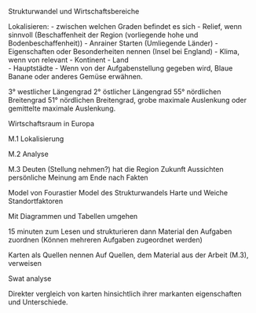 Strukturwandel und Wirtschaftsbereiche



Lokalisieren:
	- zwischen welchen Graden befindet es sich
	- Relief, wenn sinnvoll (Beschaffenheit der Region (vorliegende hohe und Bodenbeschaffenheit))
	- Anrainer Starten (Umliegende Länder)
	- Eigenschaften oder Besonderheiten nennen (Insel bei England)
	- Klima, wenn von relevant
	- Kontinent 
	- Land	
	- Hauptstädte 
	- Wenn von der Aufgabenstellung gegeben wird, Blaue Banane oder anderes Gemüse erwähnen.



3° westlicher Längengrad 2° östlicher Längengrad
55° nördlichen Breitengrad 51° nördlichen Breitengrad,
grobe maximale Auslenkung oder gemittelte maximale Auslenkung.


Wirtschaftsraum in Europa



M.1 Lokalisierung


M.2 Analyse

M.3 Deuten (Stellung nehmen?)
	hat die Region Zukunft Aussichten
	persönliche Meinung am Ende nach Fakten

Model von Fourastier
	Model des Strukturwandels
Harte und Weiche Standortfaktoren

Mit Diagrammen und Tabellen umgehen


15 minuten zum Lesen und strukturieren dann Material den Aufgaben zuordnen (Können mehreren Aufgaben zugeordnet werden)


Karten als Quellen nennen
Auf Quellen, dem Material aus der Arbeit (M.3), verweisen

Swat analyse 

Direkter vergleich von karten hinsichtlich ihrer markanten eigenschaften und Unterschiede.